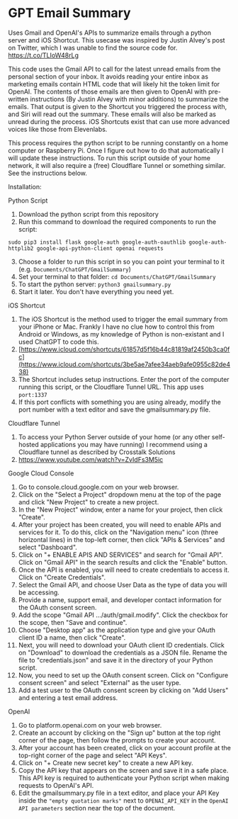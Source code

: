 # GPT Email Summary
Uses Gmail and OpenAI's APIs to summarize emails through a python server and iOS Shortcut. This usecase was inspired by Justin Alvey's post on Twitter, which I was unable to find the source code for. https://t.co/TLIoW48rLg

This code uses the Gmail API to call for the latest unread emails from the personal section of your inbox. It avoids reading your entire inbox as marketing emails contain HTML code that will likely hit the token limit for OpenAI. The contents of those emails are then given to OpenAI with pre-written instructions (By Justin Alvey with minor additions) to summarize the emails. That output is given to the Shortcut you triggered the process with, and Siri will read out the summary. These emails will also be marked as unread during the process. iOS Shortcuts exist that can use more advanced voices like those from Elevenlabs.

This process requires the python script to be running constantly on a home computer or Raspberry Pi. Once I figure out how to do that automatically I will update these instructions. To run this script outside of your home network, it will also require a (free) Cloudflare Tunnel or something similar. See the instructions below.

Installation:

Python Script
1. Download the python script from this repository
2. Run this command to download the required components to run the script:

```sudo pip3 install flask google-auth google-auth-oauthlib google-auth-httplib2 google-api-python-client openai requests```

3. Choose a folder to run this script in so you can point your terminal to it (e.g. ```Documents/ChatGPT/GmailSummary```)
4. Set your terminal to that folder: ```cd Documents/ChatGPT/GmailSummary```
5. To start the python server: ```python3 gmailsummary.py```
6. Start it later. You don't have everything you need yet.

iOS Shortcut
1. The iOS Shortcut is the method used to trigger the email summary from your iPhone or Mac. Frankly I have no clue how to control this from Android or Windows, as my knowledge of Python is non-existant and I used ChatGPT to code this.
2. [https://www.icloud.com/shortcuts/61857d5f16b44c81819af2450b3ca0fc](https://www.icloud.com/shortcuts/3be5ae7afee34aeb9afe0955c82de438)
3. The Shortcut includes setup instructions. Enter the port of the computer running this script, or the Cloudflare Tunnel URL. This app uses ```port:1337```
4. If this port conflicts with something you are using already, modify the port number with a text editor and save the gmailsummary.py file.

Cloudflare Tunnel
1. To access your Python Server outside of your home (or any other self-hosted applications you may have running) I recommend using a Cloudflare tunnel as described by Crosstalk Solutions
2. https://www.youtube.com/watch?v=ZvIdFs3M5ic

Google Cloud Console
1. Go to console.cloud.google.com on your web browser.
2. Click on the "Select a Project" dropdown menu at the top of the page and click "New Project" to create a new project.
3. In the "New Project" window, enter a name for your project, then click "Create".
4. After your project has been created, you will need to enable APIs and services for it. To do this, click on the "Navigation menu" icon (three horizontal lines) in the top-left corner, then click "APIs & Services" and select "Dashboard".
5. Click on "+ ENABLE APIS AND SERVICES" and search for "Gmail API". Click on "Gmail API" in the search results and click the "Enable" button.
6. Once the API is enabled, you will need to create credentials to access it. Click on "Create Credentials".
7. Select the Gmail API, and choose User Data as the type of data you will be accessing.
8. Provide a name, support email, and developer contact information for the OAuth consent screen.
9. Add the scope "Gmail API …/auth/gmail.modify". Click the checkbox for the scope, then "Save and continue".
10. Choose "Desktop app" as the application type and give your OAuth client ID a name, then click "Create".
11. Next, you will need to download your OAuth client ID credentials. Click on "Download" to download the credentials as a JSON file. Rename the file to "credentials.json" and save it in the directory of your Python script.
12. Now, you need to set up the OAuth consent screen. Click on "Configure consent screen" and select "External" as the user type.
13. Add a test user to the OAuth consent screen by clicking on "Add Users" and entering a test email address.

OpenAI
1. Go to platform.openai.com on your web browser.
2. Create an account by clicking on the "Sign up" button at the top right corner of the page, then follow the prompts to create your account.
3. After your account has been created, click on your account profile at the top-right corner of the page and select "API Keys".
4. Click on "+ Create new secret key" to create a new API key.
5. Copy the API key that appears on the screen and save it in a safe place. This API key is required to authenticate your Python script when making requests to OpenAI's API.
6. Edit the gmailsummary.py file in a text editor, and place your API Key inside the ```"empty quotation marks"``` next to ```OPENAI_API_KEY``` in the ```OpenAI API parameters``` section near the top of the document.
